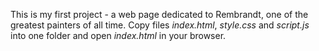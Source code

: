 This is my first project - a web page dedicated to Rembrandt, one of the greatest painters of all time.
Copy files *index.html*, *style.css* and *script.js* into one folder and open *index.html* in your browser.
